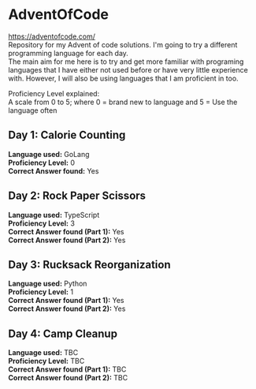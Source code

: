 # AdventOfCode
https://adventofcode.com/ <br/>
Repository for my Advent of code solutions. I'm going to try a different programming language for each day.<br/>
The main aim for me here is to try and get more familiar with programing languages that I have either not used before or have very little experience with. However, I will also be using languages that I am proficient in too.

Proficiency Level explained: </br>
A scale from 0 to 5; where 0 = brand new to language and 5 = Use the language often

<h2>Day 1: Calorie Counting</h2>
<b>Language used:</b> GoLang <br/>
<b>Proficiency Level:</b> 0 <br/>
<b>Correct Answer found:</b> Yes <br/>

<h2>Day 2: Rock Paper Scissors</h2>
<b>Language used:</b> TypeScript <br/>
<b>Proficiency Level:</b> 3 <br/>
<b>Correct Answer found (Part 1):</b> Yes <br/>
<b>Correct Answer found (Part 2):</b> Yes <br/>

<h2>Day 3: Rucksack Reorganization</h2>
<b>Language used:</b> Python <br/>
<b>Proficiency Level:</b> 1 <br/>
<b>Correct Answer found (Part 1):</b> Yes <br/>
<b>Correct Answer found (Part 2):</b> Yes <br/>

<h2>Day 4: Camp Cleanup</h2>
<b>Language used:</b> TBC <br/>
<b>Proficiency Level:</b> TBC <br/>
<b>Correct Answer found (Part 1):</b> TBC <br/>
<b>Correct Answer found (Part 2):</b> TBC <br/>
